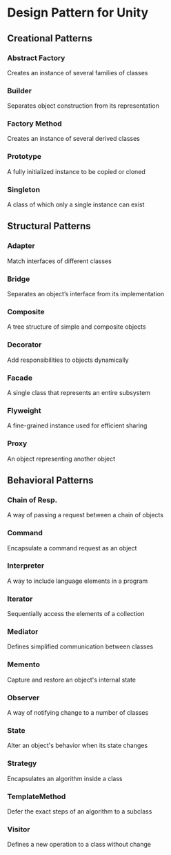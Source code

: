 # Design Pattern for Unity

## Creational Patterns
### Abstract Factory
Creates an instance of several families of classes
### Builder
Separates object construction from its representation
### Factory Method
Creates an instance of several derived classes
### Prototype
A fully initialized instance to be copied or cloned
### Singleton
A class of which only a single instance can exist

## Structural Patterns
### Adapter
Match interfaces of different classes
### Bridge
Separates an object’s interface from its implementation
### Composite
A tree structure of simple and composite objects
### Decorator
Add responsibilities to objects dynamically
### Facade
A single class that represents an entire subsystem
### Flyweight
A fine-grained instance used for efficient sharing
### Proxy
An object representing another object

## Behavioral Patterns
### Chain of Resp.
A way of passing a request between a chain of objects
### Command
Encapsulate a command request as an object
### Interpreter
A way to include language elements in a program
### Iterator
Sequentially access the elements of a collection
### Mediator
Defines simplified communication between classes
### Memento
Capture and restore an object's internal state
### Observer
A way of notifying change to a number of classes
### State
Alter an object's behavior when its state changes
### Strategy
Encapsulates an algorithm inside a class
### TemplateMethod
Defer the exact steps of an algorithm to a subclass
### Visitor
Defines a new operation to a class without change